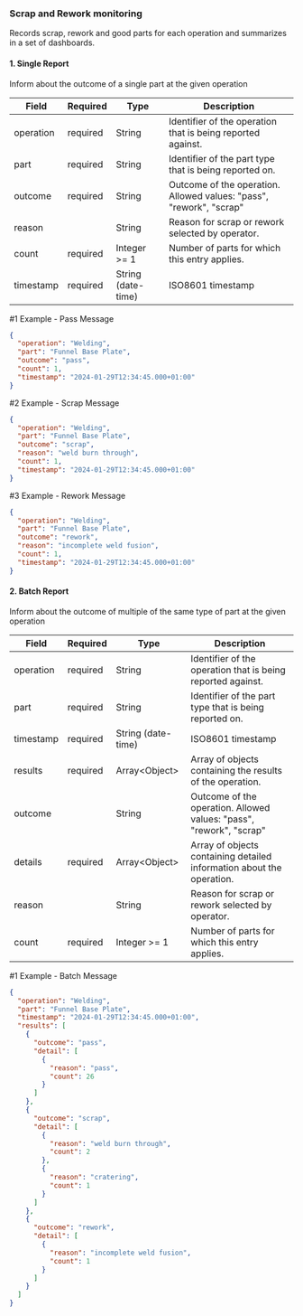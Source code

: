 ### Scrap and Rework monitoring

Records scrap, rework and good parts for each operation and summarizes in a set of dashboards.

#### 1. Single Report
Inform about the outcome of a single part at the given operation

| Field      | Required | Type           | Description                                              |
|------------|----------|----------------|----------------------------------------------------------|
| operation  | required | String         | Identifier of the operation that is being reported against.|
| part       | required | String         | Identifier of the part type that is being reported on.    |
| outcome    | required | String         | Outcome of the operation. Allowed values: "pass", "rework", "scrap"|
| reason     |          | String         | Reason for scrap or rework selected by operator.           |
| count      | required | Integer >= 1   | Number of parts for which this entry applies.              |
| timestamp  | required | String (date-time)| ISO8601 timestamp                                       |


#1 Example - Pass Message
```json
{
  "operation": "Welding",
  "part": "Funnel Base Plate",
  "outcome": "pass",
  "count": 1,
  "timestamp": "2024-01-29T12:34:45.000+01:00"
}
```
#2 Example - Scrap Message
```json
{
  "operation": "Welding",
  "part": "Funnel Base Plate",
  "outcome": "scrap",
  "reason": "weld burn through",
  "count": 1,
  "timestamp": "2024-01-29T12:34:45.000+01:00"
}
```
#3 Example - Rework Message
```json
{
  "operation": "Welding",
  "part": "Funnel Base Plate",
  "outcome": "rework",
  "reason": "incomplete weld fusion",
  "count": 1,
  "timestamp": "2024-01-29T12:34:45.000+01:00"
}
```

#### 2. Batch Report
Inform about the outcome of multiple of the same type of part at the given operation

| Field      | Required | Type                   | Description                                                      |
|------------|----------|------------------------|------------------------------------------------------------------|
| operation  | required | String                 | Identifier of the operation that is being reported against.      |
| part       | required | String                 | Identifier of the part type that is being reported on.           |
| timestamp  | required | String (date-time)     | ISO8601 timestamp                                                 |
| results    | required | Array\<Object\>        | Array of objects containing the results of the operation.        |
| outcome    |          | String                 | Outcome of the operation. Allowed values: "pass", "rework", "scrap"|
| details    | required | Array\<Object\>        | Array of objects containing detailed information about the operation.|
| reason     |          | String                 | Reason for scrap or rework selected by operator.                 |
| count      | required | Integer >= 1           | Number of parts for which this entry applies.                     |


#1 Example - Batch Message
```json
{
  "operation": "Welding",
  "part": "Funnel Base Plate",
  "timestamp": "2024-01-29T12:34:45.000+01:00",
  "results": [
    {
      "outcome": "pass",
      "detail": [
        {
          "reason": "pass",
          "count": 26
        }
      ]
    },
    {
      "outcome": "scrap",
      "detail": [
        {
          "reason": "weld burn through",
          "count": 2
        },
        {
          "reason": "cratering",
          "count": 1
        }
      ]
    },
    {
      "outcome": "rework",
      "detail": [
        {
          "reason": "incomplete weld fusion",
          "count": 1
        }
      ]
    }
  ]
}
```